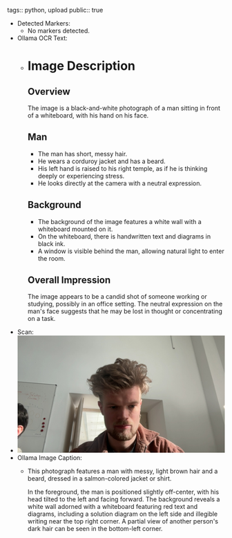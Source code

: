 tags:: python, upload
public:: true

- Detected Markers:
	- No markers detected.
- Ollama OCR Text:
	- # Image Description
	  
	  ## Overview
	  
	  The image is a black-and-white photograph of a man sitting in front of a whiteboard, with his hand on his face.
	  
	  ## Man
	  
	  *   The man has short, messy hair.
	  *   He wears a corduroy jacket and has a beard.
	  *   His left hand is raised to his right temple, as if he is thinking deeply or experiencing stress.
	  *   He looks directly at the camera with a neutral expression.
	  
	  ## Background
	  
	  *   The background of the image features a white wall with a whiteboard mounted on it.
	  *   On the whiteboard, there is handwritten text and diagrams in black ink.
	  *   A window is visible behind the man, allowing natural light to enter the room.
	  
	  ## Overall Impression
	  
	  The image appears to be a candid shot of someone working or studying, possibly in an office setting. The neutral expression on the man's face suggests that he may be lost in thought or concentrating on a task.
- Scan:
- ![./assets/scans/2025-02-18_13-20-51-053176.jpg](./assets/scans/2025-02-18_13-20-51-053176.jpg)
- Ollama Image Caption:
	- This photograph features a man with messy, light brown hair and a beard, dressed in a salmon-colored jacket or shirt.
	  
	  In the foreground, the man is positioned slightly off-center, with his head tilted to the left and facing forward. The background reveals a white wall adorned with a whiteboard featuring red text and diagrams, including a solution diagram on the left side and illegible writing near the top right corner. A partial view of another person's dark hair can be seen in the bottom-left corner.